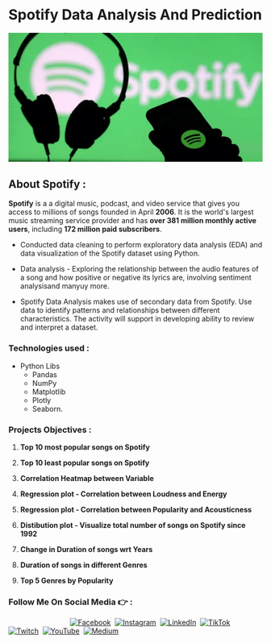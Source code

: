# Spotify Data Analysis And Prediction
![](https://github.com/thisishusseinali/Spotify-Data-Analysis-And-Prediction/blob/main/src/images/spotify.webp)
## About Spotify :
**Spotify** is a a digital music, podcast, and video service that gives you access to millions of songs founded in April **2006**. It is the world's largest music streaming service provider and has **over 381 million monthly active users**, including **172 million paid subscribers**.

- Conducted data cleaning to perform exploratory data analysis (EDA) and data visualization of the Spotify dataset using Python.

- Data analysis - Exploring the relationship between the audio features of a song and how positive or negative its lyrics are, involving sentiment analysisand manyuy more.

- Spotify Data Analysis makes use of secondary data from Spotify. Use data to identify patterns and relationships between different characteristics. The activity will support in developing ability to review and interpret a dataset.

### Technologies used  :

* Python Libs
  - Pandas
  - NumPy
  - Matplotlib
  - Plotly
  - Seaborn.

### Projects Objectives :

1. **Top 10 most popular songs on Spotify**

2. **Top 10 least popular songs on Spotify**
3. **Correlation Heatmap between Variable**
4. **Regression plot - Correlation between Loudness and Energy**
5. **Regression plot - Correlation between Popularity and Acousticness**
6. **Distibution plot - Visualize total number of songs on Spotify since 1992**
7. **Change in Duration of songs wrt Years** 
8. **Duration of songs in different Genres**
9. **Top 5 Genres by Popularity**


### Follow Me On Social Media 👉  :
&nbsp;&nbsp;&nbsp;&nbsp;&nbsp;&nbsp;&nbsp;&nbsp;&nbsp;&nbsp;&nbsp;&nbsp;&nbsp;&nbsp;&nbsp;&nbsp;&nbsp;&nbsp;&nbsp;&nbsp;&nbsp;&nbsp;&nbsp;&nbsp;&nbsp;&nbsp;&nbsp;&nbsp;&nbsp;&nbsp;&nbsp;[![Facebook](https://img.shields.io/badge/Facebook-%231877F2.svg?logo=Facebook&logoColor=white)](https://facebook.com/thisishusseinali)&nbsp;
[![Instagram](https://img.shields.io/badge/Instagram-%23E4405F.svg?logo=Instagram&logoColor=white)](https://instagram.com/thisishusseinali)&nbsp;
[![LinkedIn](https://img.shields.io/badge/LinkedIn-%230077B5.svg?logo=linkedin&logoColor=white)](https://linkedin.com/in/thisishusseinali)&nbsp;
[![TikTok](https://img.shields.io/badge/TikTok-%23000000.svg?logo=TikTok&logoColor=white)](https://tiktok.com/@thisishusseinali)&nbsp;
[![Twitch](https://img.shields.io/badge/Twitch-%239146FF.svg?logo=Twitch&logoColor=white)](https://twitch.tv/thisishusseinali)&nbsp;
[![YouTube](https://img.shields.io/badge/YouTube-%23FF0000.svg?logo=YouTube&logoColor=white)](https://youtube.com/channel/UCvhs9KPjw9OxOup05cGoZmA)&nbsp;
[![Medium](https://img.shields.io/badge/Medium-12100E?logo=medium&logoColor=white)](https://medium.com/@thisishusseinali)
